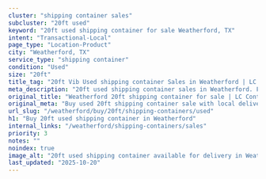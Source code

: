 ```yaml
---
cluster: "shipping container sales"
subcluster: "20ft used"
keyword: "20ft used shipping container for sale Weatherford, TX"
intent: "Transactional-Local"
page_type: "Location-Product"
city: "Weatherford, TX"
service_type: "shipping container"
condition: "Used"
size: "20ft"
title_tag: "20ft Vib Used shipping container Sales in Weatherford | LC Container"
meta_description: "20ft used shipping container sales in Weatherford. Fast delivery, competitive pricing. Serving shipping containers area. Quote ID: L5D. Call (214) 524-4168 for your free quote today."
original_title: "Weatherford 20ft shipping container for sale | LC Container"
original_meta: "Buy used 20ft shipping container sale with local delivery in Weatherford, TX. LC Container — local Since 2003. Request a fast quote today."
url_slug: "/weatherford/buy/20ft/shipping-containers/used"
h1: "Buy 20ft used shipping container in Weatherford"
internal_links: "/weatherford/shipping-containers/sales"
priority: 3
notes: ""
noindex: true
image_alt: "20ft used shipping container available for delivery in Weatherford"
last_updated: "2025-10-20"
---
```


<!-- TODO: Add unique city/inventory copy, images, and internal links here. -->
